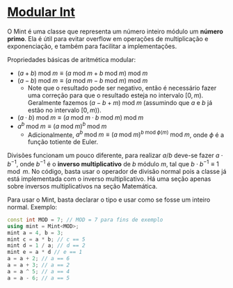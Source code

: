 # [Modular Int](mint.cpp)

O Mint é uma classe que representa um número inteiro módulo um **número primo**. Ela é útil para evitar overflow em operações de multiplicação e exponenciação, e também para facilitar a implementações.

Propriedades básicas de aritmética modular:
- $(a + b) \; \text{mod} \; m \equiv (a \; \text{mod} \; m + b \; \text{mod} \; m) \; \text{mod} \; m$
- $(a - b) \; \text{mod} \; m \equiv (a \; \text{mod} \; m - b \; \text{mod} \; m) \; \text{mod} \; m$
    - Note que o resultado pode ser negativo, então é necessário fazer uma correção para que o resultado esteja no intervalo $[0, m)$. Geralmente fazemos $(a - b + m) \; \text{mod} \; m$ (assumindo que $a$ e $b$ já estão no intervalo $[0, m)$).
- $(a \cdot b) \; \text{mod} \; m \equiv (a \; \text{mod} \; m \cdot b \; \text{mod} \; m) \; \text{mod} \; m$
- $a^b \; \text{mod} \; m \equiv (a \; \text{mod} \; m)^b \; \text{mod} \; m$
    - Adicionalmente, $a^b \; \text{mod} \; m \equiv (a \; \text{mod} \; m)^{b \; \text{mod} \; \phi(m)} \; \text{mod} \; m$, onde $\phi$ é a função totiente de Euler.

Divisões funcionam um pouco diferente, para realizar $a/b$ deve-se fazer $a \cdot b^{-1}$, onde $b^{-1}$ é o **inverso multiplicativo** de $b$ módulo $m$, tal que $b \cdot b^{-1} \equiv 1 \mod m$. No código, basta usar o operador de divisão normal pois a classe já está implementada com o inverso multiplicativo. Há uma seção apenas sobre inversos multiplicativos na seção Matemática.

Para usar o Mint, basta declarar o tipo e usar como se fosse um inteiro normal. Exemplo:

```cpp
const int MOD = 7; // MOD = 7 para fins de exemplo
using mint = Mint<MOD>;
mint a = 4, b = 3;
mint c = a * b; // c == 5
mint d = 1 / a; // d == 2
mint e = a * d // e == 1
a = a + 2; // a == 6
a = a + 3; // a == 2
a = a ^ 5; // a == 4
a = a - 6; // a == 5
```
